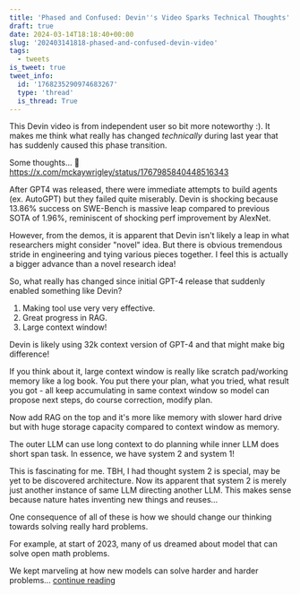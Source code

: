 ```yaml
---
title: 'Phased and Confused: Devin''s Video Sparks Technical Thoughts'
draft: true
date: 2024-03-14T18:18:40+00:00
slug: '202403141818-phased-and-confused-devin-video'
tags:
  - tweets
is_tweet: true
tweet_info:
  id: '1768235290974683267'
  type: 'thread'
  is_thread: True
---
```




This Devin video is from independent user so bit more noteworthy :). It makes me think what really has changed *technically* during last year that has suddenly caused this phase transition.

Some thoughts... 🧵 <https://x.com/mckaywrigley/status/1767985840448516343>

After GPT4 was released, there were immediate attempts to build agents (ex. AutoGPT) but they failed quite miserably. Devin is shocking because 13.86% success on SWE-Bench is massive leap compared to previous SOTA of 1.96%, reminiscent of shocking perf improvement by AlexNet.

However, from the demos, it is apparent that Devin isn't likely a leap in what researchers might consider "novel" idea. But there is obvious tremendous stride in engineering and tying various pieces together. I feel this is actually a bigger advance than a novel research idea!

So, what really has changed since initial GPT-4 release that suddenly enabled something like Devin?

1. Making tool use very very effective.
2. Great progress in RAG.
3. Large context window!

Devin is likely using 32k context version of GPT-4 and that might make big difference!

If you think about it, large context window is really like scratch pad/working memory like a log book. You put there your plan, what you tried, what result you got - all keep accumulating in same context window so model can propose next steps, do course correction, modify plan.

Now add RAG on the top and it's more like memory with slower hard drive but with huge storage capacity compared to context window as memory.

The outer LLM can use long context to do planning while inner LLM does short span task. In essence, we have system 2 and system 1!

This is fascinating for me. TBH, I had thought system 2 is special, may be yet to be discovered architecture. Now its apparent that system 2 is merely just another instance of same LLM directing  another LLM.
This makes sense because nature hates inventing new things and reuses…

One consequence of all of these is how we should change our thinking towards solving really hard problems.

For example, at start of 2023, many of us dreamed about model that can solve open math problems.

We kept marveling at how new models can solve harder and harder problems… [continue reading](https://x.com/sytelus/status/1768235290974683267)

